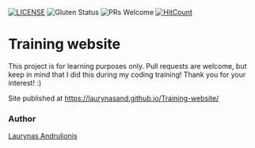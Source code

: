 [![LICENSE](https://img.shields.io/badge/license-MIT-blue.svg?style=flat-square)](https://github.com/LaurynasAnd/HTML5-website-template/blob/master/LICENSE.md)
![Gluten Status](https://img.shields.io/badge/Gluten-Free-green.svg)
![PRs Welcome](https://img.shields.io/badge/PRs-welcome-brightgreen.svg)
[![HitCount](http://hits.dwyl.com/LaurynasAnd/Training-website.svg)](http://hits.dwyl.com/Lauryna/Training-website)

# Training website


This project is for learning purposes only. Pull requests are welcome, but keep in mind that I did this during my coding training! Thank you for your interest! :)

Site published at https://laurynasand.github.io/Training-website/

### Author
[Laurynas Andrulionis](https://github.com/LaurynasAnd)